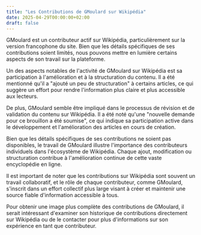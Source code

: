```yaml
---
title: "Les Contributions de GMoulard sur Wikipédia"
date: 2025-04-29T00:00:00+02:00
draft: false
---
```


GMoulard est un contributeur actif sur Wikipédia, particulièrement sur la version francophone du site. Bien que les détails spécifiques de ses contributions soient limités, nous pouvons mettre en lumière certains aspects de son travail sur la plateforme.

Un des aspects notables de l'activité de GMoulard sur Wikipédia est sa participation à l'amélioration et à la structuration du contenu. Il a été mentionné qu'il a "ajouté un peu de structuration" à certains articles, ce qui suggère un effort pour rendre l'information plus claire et plus accessible aux lecteurs.

De plus, GMoulard semble être impliqué dans le processus de révision et de validation du contenu sur Wikipédia. Il a été noté qu'une "nouvelle demande pour ce brouillon a été soumise", ce qui indique sa participation active dans le développement et l'amélioration des articles en cours de création.

Bien que les détails spécifiques de ses contributions ne soient pas disponibles, le travail de GMoulard illustre l'importance des contributeurs individuels dans l'écosystème de Wikipédia. Chaque ajout, modification ou structuration contribue à l'amélioration continue de cette vaste encyclopédie en ligne.

Il est important de noter que les contributions sur Wikipédia sont souvent un travail collaboratif, et le rôle de chaque contributeur, comme GMoulard, s'inscrit dans un effort collectif plus large visant à créer et maintenir une source fiable d'information accessible à tous.

Pour obtenir une image plus complète des contributions de GMoulard, il serait intéressant d'examiner son historique de contributions directement sur Wikipédia ou de le contacter pour plus d'informations sur son expérience en tant que contributeur.